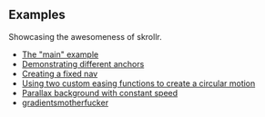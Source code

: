 Examples
------

Showcasing the awesomeness of skrollr.

* [The "main" example](http://prinzhorn.github.com/skrollr/)
* [Demonstrating different anchors](http://prinzhorn.github.com/skrollr/examples/anchors.html)
* [Creating a fixed nav](http://prinzhorn.github.com/skrollr/examples/fixed_nav.html)
* [Using two custom easing functions to create a circular motion](http://prinzhorn.github.com/skrollr/examples/circular_motion.html)
* [Parallax background with constant speed](http://prinzhorn.github.com/skrollr/examples/bg_constant_speed_less.html)
* [gradientsmotherfucker](http://prinzhorn.github.com/skrollr/examples/gradientsmotherfucker.html)
